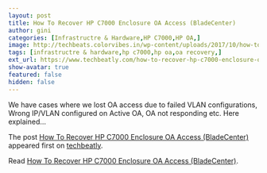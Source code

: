 ```yaml
---
layout: post
title: How To Recover HP C7000 Enclosure OA Access (BladeCenter)
author: gini
categories: [Infrastructre & Hardware,HP C7000,HP OA,]
image: http://techbeats.colorvibes.in/wp-content/uploads/2017/10/how-to-recover-hp-c7000-enclosure-oa-access-bladecenter.png
tags: [infrastructre & hardware,hp c7000,hp oa,oa recovery,]
ext_url: https://www.techbeatly.com/how-to-recover-hp-c7000-enclosure-oa-access-bladecenter/
show-avatar: true
featured: false
hidden: false
---
```


<p>We have cases where we lost OA access due to failed VLAN configurations, Wrong IP/VLAN configured on Active OA, OA not responding etc. Here explained&#46;&#46;&#46;</p>
<p>The post <a href="https://www.techbeatly.com/how-to-recover-hp-c7000-enclosure-oa-access-bladecenter/">How To Recover HP C7000 Enclosure OA Access (BladeCenter)</a> appeared first on <a href="https://www.techbeatly.com">techbeatly</a>.</p>

Read [How To Recover HP C7000 Enclosure OA Access (BladeCenter)](https://www.techbeatly.com/how-to-recover-hp-c7000-enclosure-oa-access-bladecenter/).